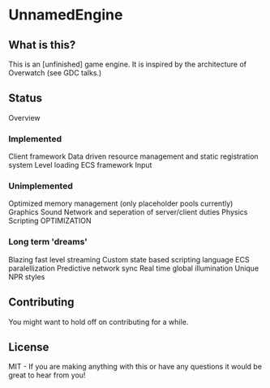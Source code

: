 # UnnamedEngine

## What is this?

This is an [unfinished] game engine.  It is inspired by the architecture of Overwatch (see GDC talks.)

## Status

Overview

### Implemented

Client framework
Data driven resource management and static registration system
Level loading
ECS framework
Input

### Unimplemented

Optimized memory management (only placeholder pools currently)
Graphics
Sound
Network and seperation of server/client duties
Physics
Scripting
OPTIMIZATION

### Long term 'dreams'

Blazing fast level streaming
Custom state based scripting language
ECS paralellization
Predictive network sync
Real time global illumination
Unique NPR styles

## Contributing

You might want to hold off on contributing for a while.

## License

MIT - If you are making anything with this or have any questions it would be great to hear from you!